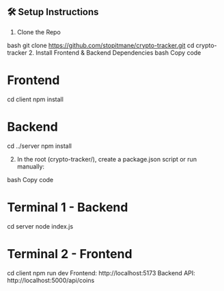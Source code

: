 ## 🛠️ Setup Instructions

1. Clone the Repo

bash
git clone https://github.com/stopitmane/crypto-tracker.git
cd crypto-tracker
2. Install Frontend & Backend Dependencies
bash
Copy code
# Frontend
cd client
npm install

# Backend
cd ../server
npm install


2. In the root (crypto-tracker/), create a package.json script or run manually:

bash
Copy code
# Terminal 1 - Backend
cd server
node index.js

# Terminal 2 - Frontend
cd client
npm run dev
Frontend: http://localhost:5173
Backend API: http://localhost:5000/api/coins

